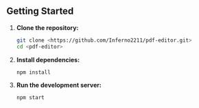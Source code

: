 ## Getting Started

1. **Clone the repository:**
   ```bash
   git clone <https://github.com/Inferno2211/pdf-editor.git>
   cd <pdf-editor>
   ```

2. **Install dependencies:**
   ```bash
   npm install
   ```

3. **Run the development server:**
   ```bash
   npm start
   ```
